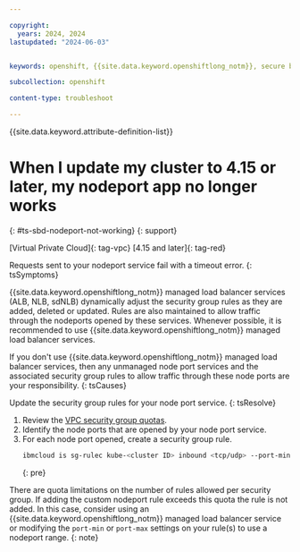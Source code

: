 ```yaml
---

copyright: 
  years: 2024, 2024
lastupdated: "2024-06-03"


keywords: openshift, {{site.data.keyword.openshiftlong_notm}}, secure by default, node port not working, {{site.data.keyword.openshiftlong_notm}}, outbound traffic protection

subcollection: openshift

content-type: troubleshoot

---
```


{{site.data.keyword.attribute-definition-list}}

# When I update my cluster to 4.15 or later, my nodeport app no longer works
{: #ts-sbd-nodeport-not-working}
{: support}

[Virtual Private Cloud]{: tag-vpc}
[4.15 and later]{: tag-red}

Requests sent to your nodeport service fail with a timeout error.
{: tsSymptoms}



{{site.data.keyword.openshiftlong_notm}} managed load balancer services (ALB, NLB, sdNLB) dynamically adjust the security group rules as they are added, deleted or updated. Rules are also maintained to allow traffic through the nodeports opened by these services. Whenever possible, it is recommended to use {{site.data.keyword.openshiftlong_notm}} managed load balancer services.

If you don't use {{site.data.keyword.openshiftlong_notm}} managed load balancer services, then any unmanaged node port services and the associated security group rules to allow traffic through these node ports are your responsibility.
{: tsCauses}

Update the security group rules for your node port service.
{: tsResolve}

1. Review the [VPC security group quotas](/docs/vpc?topic=vpc-quotas#security-group-quotas).
1. Identify the node ports that are opened by your node port service.
1. For each node port opened, create a security group rule.
    ```sh
    ibmcloud is sg-rulec kube-<cluster ID> inbound <tcp/udp> --port-min <nodeport> --port-max <nodeport> --remote 0.0.0.0/0
    ```
    {: pre}

There are quota limitations on the number of rules allowed per security group. If adding the custom nodeport rule exceeds this quota the rule is not added. In this case, consider using an {{site.data.keyword.openshiftlong_notm}} managed load balancer service or modifying the `port-min` or `port-max` settings on your rule(s) to use a nodeport range.
{: note}

